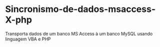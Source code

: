 # Sincronismo-de-dados-msaccess-X-php
Transporta dados de um banco MS Access à um banco MySQL usando linguagem VBA e PHP
